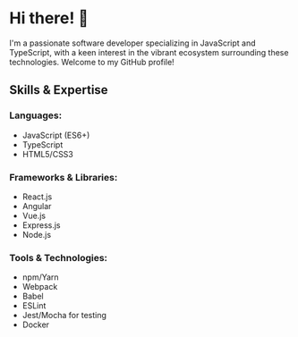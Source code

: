 # Hi there! 👋

I'm a passionate software developer specializing in JavaScript and TypeScript, with a keen interest in the vibrant ecosystem surrounding these technologies. Welcome to my GitHub profile!

## Skills & Expertise

### Languages:
- JavaScript (ES6+)
- TypeScript
- HTML5/CSS3

### Frameworks & Libraries:
- React.js
- Angular
- Vue.js
- Express.js
- Node.js

### Tools & Technologies:
- npm/Yarn
- Webpack
- Babel
- ESLint
- Jest/Mocha for testing
- Docker

